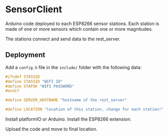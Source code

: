 # SensorClient

Arduino code deployed to each ESP8266 sensor stations.
Each station is made of one or more sensors which contain one or more magnitudes.

The stations connect and send data to the rest_server.

## Deployment

Add a `config.h` file in the `include/` folder with the following data:

```cpp
#ifndef STASSID
#define STASSID "WIFI ID"
#define STAPSK "WIFI PASSWORD"
#endif

#define SERVER_HOSTNAME "hostname of the rest_server"

#define LOCATION "location of this station, change for each station!"
```

Install platformIO or Arduino. Install the ESP8266 extension.

Upload the code and move to final location.
